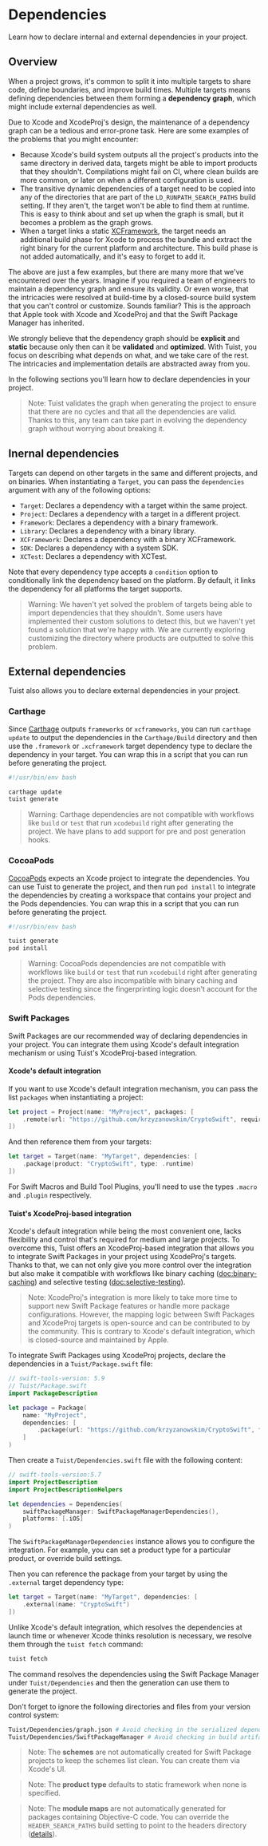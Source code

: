 # Dependencies

Learn how to declare internal and external dependencies in your project.

## Overview

When a project grows, it's common to split it into multiple targets to share code, define boundaries, and improve build times.
Multiple targets means defining dependencies between them forming a **dependency graph**, which might include external dependencies as well.

Due to Xcode and XcodeProj's design,
the maintenance of a dependency graph can be a tedious and error-prone task.
Here are some examples of the problems that you might encounter:

- Because Xcode's build system outputs all the project's products into the same directory in derived data, targets might be able to import products that they shouldn't. Compilations might fail on CI, where clean builds are more common, or later on when a different configuration is used.
- The transitive dynamic dependencies of a target need to be copied into any of the directories that are part of the `LD_RUNPATH_SEARCH_PATHS` build setting. If they aren't, the target won't be able to find them at runtime. This is easy to think about and set up when the graph is small, but it becomes a problem as the graph grows.
- When a target links a static [XCFramework](https://developer.apple.com/documentation/xcode/creating-a-multi-platform-binary-framework-bundle), the target needs an additional build phase for Xcode to process the bundle and extract the right binary for the current platform and architecture. This build phase is not added automatically, and it's easy to forget to add it.

The above are just a few examples, but there are many more that we've encountered over the years.
Imagine if you required a team of engineers to maintain a dependency graph and ensure its validity.
Or even worse,
that the intricacies were resolved at build-time by a closed-source build system that you can't control or customize.
Sounds familiar? This is the approach that Apple took with Xcode and XcodeProj and that the Swift Package Manager has inherited.

We strongly believe that the dependency graph should be **explicit** and **static** because only then can it be **validated** and **optimized**.
With Tuist, you focus on describing what depends on what, and we take care of the rest.
The intricacies and implementation details are abstracted away from you.

In the following sections you'll learn how to declare dependencies in your project.

> Note: Tuist validates the graph when generating the project to ensure that there are no cycles and that all the dependencies are valid. Thanks to this, any team can take part in evolving the dependency graph without worrying about breaking it.

## Inernal dependencies

Targets can depend on other targets in the same and different projects, and on binaries.
When instantiating a `Target`, you can pass the `dependencies` argument with any of the following options:

- `Target`: Declares a dependency with a target within the same project.
- `Project`: Declares a dependency with a target in a different project.
- `Framework`: Declares a dependency with a binary framework.
- `Library`: Declares a dependency with a binary library.
- `XCFramework`: Declares a dependency with a binary XCFramework.
- `SDK`: Declares a dependency with a system SDK.
- `XCTest`: Declares a dependency with XCTest.

Note that every dependency type accepts a `condition` option to conditionally link the dependency based on the platform. By default, it links the dependency for all platforms the target supports.

> Warning: We haven't yet solved the problem of targets being able to import dependencies that they shouldn't. Some users have implemented their custom solutions to detect this, but we haven't yet found a solution that we're happy with. We are currently exploring customizing the directory where products are outputted to solve this problem.

## External dependencies

Tuist also allows you to declare external dependencies in your project.

### Carthage

Since [Carthage](https://github.com/carthage/carthage) outputs `frameworks` or `xcframeworks`, you can run `carthage update` to output the dependencies in the `Carthage/Build` directory and then use the `.framework` or `.xcframework` target dependency type to declare the dependency in your target. You can wrap this in a script that you can run before generating the project.

```bash
#!/usr/bin/env bash

carthage update
tuist generate
```

> Warning: Carthage dependencies are not compatible with workflows like `build` or `test` that run `xcodebuild` right after generating the project. We have plans to add support for pre and post generation hooks.

### CocoaPods

[CocoaPods](https://cocoapods.org) expects an Xcode project to integrate the dependencies. You can use Tuist to generate the project, and then run `pod install` to integrate the dependencies by creating a workspace that contains your project and the Pods dependencies. You can wrap this in a script that you can run before generating the project.

```bash
#!/usr/bin/env bash

tuist generate
pod install
```

> Warning: CocoaPods dependencies are not compatible with workflows like `build` or `test` that run `xcodebuild` right after generating the project. They are also incompatible with binary caching and selective testing since the fingerprinting logic doesn't account for the Pods dependencies.

### Swift Packages

Swift Packages are our recommended way of declaring dependencies in your project.
You can integrate them using Xcode's default integration mechanism or using Tuist's XcodeProj-based integration.

#### Xcode's default integration

If you want to use Xcode's default integration mechanism, you can pass the list `packages` when instantiating a project:

```swift
let project = Project(name: "MyProject", packages: [
    .remote(url: "https://github.com/krzyzanowskim/CryptoSwift", requirement: .exact("1.8.0"))
])
```

And then reference them from your targets:

```swift
let target = Target(name: "MyTarget", dependencies: [
    .package(product: "CryptoSwift", type: .runtime)
])
```

For Swift Macros and Build Tool Plugins, you'll need to use the types `.macro` and `.plugin` respectively.

#### Tuist's XcodeProj-based integration

Xcode's default integration while being the most convenient one,
lacks flexibility and control that's required for medium and large projects.
To overcome this, Tuist offers an XcodeProj-based integration that allows you to integrate Swift Packages in your project using XcodeProj's targets.
Thanks to that, we can not only give you more control over the integration but also make it compatible with workflows like binary caching (<doc:binary-caching>) and selective testing (<doc:selective-testing>).

> Note: XcodeProj's integration is more likely to take more time to support new Swift Package features or handle more package configurations. However, the mapping logic between Swift Packages and XcodeProj targets is open-source and can be contributed to by the community. This is contrary to Xcode's default integration, which is closed-source and maintained by Apple.

To integrate Swift Packages using XcodeProj projects, declare the dependencies in a `Tuist/Package.swift` file:

```swift
// swift-tools-version: 5.9
// Tuist/Package.swift
import PackageDescription

let package = Package(
    name: "MyProject",
    dependencies: [
        .package(url: "https://github.com/krzyzanowskim/CryptoSwift", from: "1.8.0"),
    ]
)
```

Then create a `Tuist/Dependencies.swift` file with the following content:

```swift
// swift-tools-version:5.7
import ProjectDescription
import ProjectDescriptionHelpers

let dependencies = Dependencies(
    swiftPackageManager: SwiftPackageManagerDependencies(),
    platforms: [.iOS]
)
```

The `SwiftPackageManagerDependencies` instance allows you to configure the integration. For example, you can set a product type for a particular product, or override build settings.

Then you can reference the package from your target by using the `.external` target dependency type:

```swift
let target = Target(name: "MyTarget", dependencies: [
    .external(name: "CryptoSwift")
])
```

Unlike Xcode's default integration, which resolves the dependencies at launch time or whenever Xcode thinks resolution is necessary, we resolve them through the `tuist fetch` command:

```bash
tuist fetch
```

The command resolves the dependencies using the Swift Package Manager under `Tuist/Dependencies` and then the generation can use them to generate the project.

Don't forget to ignore the following directories and files from your version control system:

```bash
Tuist/Dependencies/graph.json # Avoid checking in the serialized dependencies graph generated by Tuist.
Tuist/Dependencies/SwiftPackageManager # Avoid checking in build artifacts from Swift Package Manager dependencies.
```

> Note: The **schemes** are not automatically created for Swift Package projects to keep the schemes list clean. You can create them via Xcode's UI.

> Note: The **product type** defaults to static framework when none is specified.

> Note: The **module maps** are not automatically generated for packages containing Objective-C code. You can override the `HEADER_SEARCH_PATHS` build setting to point to the headers directory ([details](https://github.com/tuist/tuist/issues/4180)).